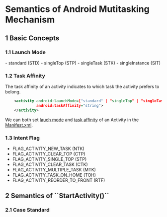 # Semantics of Android Mutitasking Mechanism
## 1 Basic Concepts
<h3 id=11>1.1 Launch Mode</h3>
- standard (STD)
- singleTop (STP)
- singleTask (STK)
- singleInstance (SIT)

<h3 id=12>1.2 Task Affinity</h3>
The task affinity of an activity indicates to which task the activity prefers to belong.

``` xml 
    <activity android:launchMode=["standard" | "singleTop" | "singleTask" | "singleInstance"];
              android:taskAffinity="string">
    </activity>
```
We can both set [lauch mode](#11) and [task affinity](#12) of an Activity in the [Manifest.xml](https://developer.android.com/guide/topics/manifest/manifest-intro).
### 1.3 Intent Flag
- FLAG_ACTIVITY_NEW_TASK (NTK)
- FLAG_ACTIVITY_CLEAR_TOP (CTP)
- FLAG_ACTIVITY_SINGLE_TOP (STP)
- FLAG_ACTIVITY_CLEAR_TASK (CTK)
- FLAG_ACTIVITY_MULTIPLE_TASK (MTK)
- FLAG_ACTIVITY_TASK_ON_HOME (TOH)
- FLAG_ACTIVITY_REORDER_TO_FRONT (RTF)

<h2 id=2>2 Semantics of ``StartActivity()``</h2>

### 2.1 Case Standard
